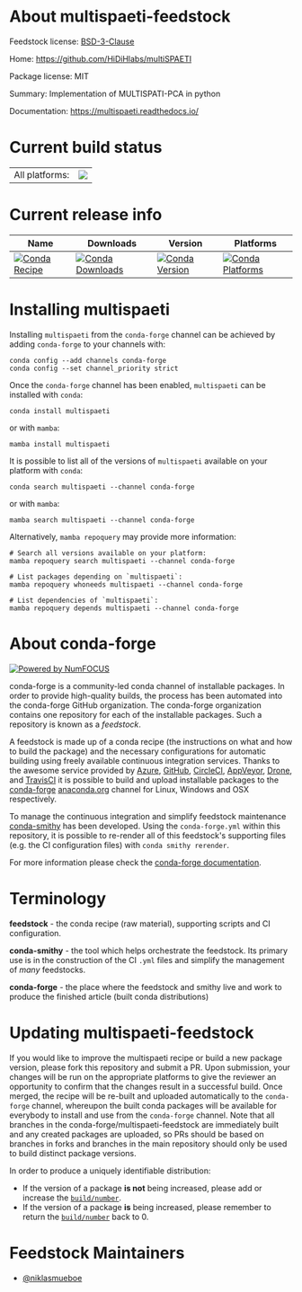 About multispaeti-feedstock
===========================

Feedstock license: [BSD-3-Clause](https://github.com/conda-forge/multispaeti-feedstock/blob/main/LICENSE.txt)

Home: https://github.com/HiDiHlabs/multiSPAETI

Package license: MIT

Summary: Implementation of MULTISPATI-PCA in python

Documentation: https://multispaeti.readthedocs.io/

Current build status
====================


<table><tr><td>All platforms:</td>
    <td>
      <a href="https://dev.azure.com/conda-forge/feedstock-builds/_build/latest?definitionId=22154&branchName=main">
        <img src="https://dev.azure.com/conda-forge/feedstock-builds/_apis/build/status/multispaeti-feedstock?branchName=main">
      </a>
    </td>
  </tr>
</table>

Current release info
====================

| Name | Downloads | Version | Platforms |
| --- | --- | --- | --- |
| [![Conda Recipe](https://img.shields.io/badge/recipe-multispaeti-green.svg)](https://anaconda.org/conda-forge/multispaeti) | [![Conda Downloads](https://img.shields.io/conda/dn/conda-forge/multispaeti.svg)](https://anaconda.org/conda-forge/multispaeti) | [![Conda Version](https://img.shields.io/conda/vn/conda-forge/multispaeti.svg)](https://anaconda.org/conda-forge/multispaeti) | [![Conda Platforms](https://img.shields.io/conda/pn/conda-forge/multispaeti.svg)](https://anaconda.org/conda-forge/multispaeti) |

Installing multispaeti
======================

Installing `multispaeti` from the `conda-forge` channel can be achieved by adding `conda-forge` to your channels with:

```
conda config --add channels conda-forge
conda config --set channel_priority strict
```

Once the `conda-forge` channel has been enabled, `multispaeti` can be installed with `conda`:

```
conda install multispaeti
```

or with `mamba`:

```
mamba install multispaeti
```

It is possible to list all of the versions of `multispaeti` available on your platform with `conda`:

```
conda search multispaeti --channel conda-forge
```

or with `mamba`:

```
mamba search multispaeti --channel conda-forge
```

Alternatively, `mamba repoquery` may provide more information:

```
# Search all versions available on your platform:
mamba repoquery search multispaeti --channel conda-forge

# List packages depending on `multispaeti`:
mamba repoquery whoneeds multispaeti --channel conda-forge

# List dependencies of `multispaeti`:
mamba repoquery depends multispaeti --channel conda-forge
```


About conda-forge
=================

[![Powered by
NumFOCUS](https://img.shields.io/badge/powered%20by-NumFOCUS-orange.svg?style=flat&colorA=E1523D&colorB=007D8A)](https://numfocus.org)

conda-forge is a community-led conda channel of installable packages.
In order to provide high-quality builds, the process has been automated into the
conda-forge GitHub organization. The conda-forge organization contains one repository
for each of the installable packages. Such a repository is known as a *feedstock*.

A feedstock is made up of a conda recipe (the instructions on what and how to build
the package) and the necessary configurations for automatic building using freely
available continuous integration services. Thanks to the awesome service provided by
[Azure](https://azure.microsoft.com/en-us/services/devops/), [GitHub](https://github.com/),
[CircleCI](https://circleci.com/), [AppVeyor](https://www.appveyor.com/),
[Drone](https://cloud.drone.io/welcome), and [TravisCI](https://travis-ci.com/)
it is possible to build and upload installable packages to the
[conda-forge](https://anaconda.org/conda-forge) [anaconda.org](https://anaconda.org/)
channel for Linux, Windows and OSX respectively.

To manage the continuous integration and simplify feedstock maintenance
[conda-smithy](https://github.com/conda-forge/conda-smithy) has been developed.
Using the ``conda-forge.yml`` within this repository, it is possible to re-render all of
this feedstock's supporting files (e.g. the CI configuration files) with ``conda smithy rerender``.

For more information please check the [conda-forge documentation](https://conda-forge.org/docs/).

Terminology
===========

**feedstock** - the conda recipe (raw material), supporting scripts and CI configuration.

**conda-smithy** - the tool which helps orchestrate the feedstock.
                   Its primary use is in the construction of the CI ``.yml`` files
                   and simplify the management of *many* feedstocks.

**conda-forge** - the place where the feedstock and smithy live and work to
                  produce the finished article (built conda distributions)


Updating multispaeti-feedstock
==============================

If you would like to improve the multispaeti recipe or build a new
package version, please fork this repository and submit a PR. Upon submission,
your changes will be run on the appropriate platforms to give the reviewer an
opportunity to confirm that the changes result in a successful build. Once
merged, the recipe will be re-built and uploaded automatically to the
`conda-forge` channel, whereupon the built conda packages will be available for
everybody to install and use from the `conda-forge` channel.
Note that all branches in the conda-forge/multispaeti-feedstock are
immediately built and any created packages are uploaded, so PRs should be based
on branches in forks and branches in the main repository should only be used to
build distinct package versions.

In order to produce a uniquely identifiable distribution:
 * If the version of a package **is not** being increased, please add or increase
   the [``build/number``](https://docs.conda.io/projects/conda-build/en/latest/resources/define-metadata.html#build-number-and-string).
 * If the version of a package **is** being increased, please remember to return
   the [``build/number``](https://docs.conda.io/projects/conda-build/en/latest/resources/define-metadata.html#build-number-and-string)
   back to 0.

Feedstock Maintainers
=====================

* [@niklasmueboe](https://github.com/niklasmueboe/)

